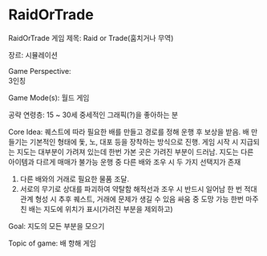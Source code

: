 # RaidOrTrade
RaidOrTrade
게임 제목: Raid or Trade(훔치거나 무역)


장르:	
시뮬레이션
 
Game Perspective:  
3인칭
 
Game Mode(s):
월드 게임
 
공략 연령층:
15 ~ 30세
중세적인 그래픽(?)을 좋아하는 분
 
Core Idea:
퀘스트에 따라 필요한 배를 만들고 경로를 정해 운행 후 보상을 받음.
배 만들기는 기본적인 형태에 돛, 노, 대포 등을 장착하는 방식으로 진행.
게임 시작 시 지급되는 지도는 대부분이 가려져 있는데 한번 가본 곳은 가려진 부분이 드러남.
지도는 다른 아이템과 다르게 매매가 불가능
운행 중 다른 배와 조우 시 두 가지 선택지가 존재
1. 다른 배와의 거래로 필요한 물품 조달.
2. 서로의 무기로 상대를 파괴하여 약탈함 
해적선과 조우 시 반드시 일어남
한 번 적대 관계 형성 시 추후 퀘스트, 거래에 문제가 생길 수 있음
싸움 중 도망 가능
한번 마주친 배는 지도에 위치가 표시(가려진 부분을 제외하고)
 
Goal:
지도의 모든 부분을 모으기
 
Topic of game:
배 항해 게임
 
